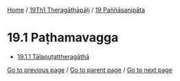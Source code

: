 
[Home](/) / [19Th1 Theragāthāpāḷi](/tipitaka/19Th1.md) / [19 Paññāsanipāta](/tipitaka/19Th1/19.md)

# 19.1 Paṭhamavagga

* [19.1.1 Tālapuṭattheragāthā](/tipitaka/19Th1/19/19.1/19.1.1.md)

[Go to previous page](/tipitaka/19Th1/19.md) / [Go to parent page](/tipitaka/19Th1/19.md) / [Go to next page](/tipitaka/19Th1/19/19.1/19.1.1.md)


